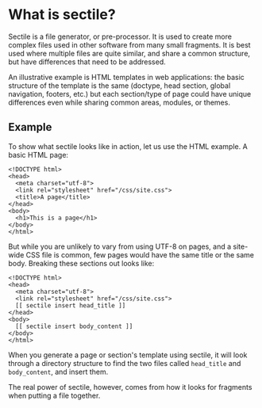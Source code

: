 What is sectile?
================

Sectile is a file generator, or pre-processor. It is used to create more
complex files used in other software from many small fragments. It is best
used where multiple files are quite similar, and share a common structure, but
have differences that need to be addressed.

An illustrative example is HTML templates in web applications: the basic
structure of the template is the same (doctype, head section, global
navigation, footers, etc.) but each section/type of page could have unique
differences even while sharing common areas, modules, or themes.


Example
-------

To show what sectile looks like in action, let us use the HTML example. A
basic HTML page:

    <!DOCTYPE html>
    <head>
      <meta charset="utf-8">
      <link rel="stylesheet" href="/css/site.css">
      <title>A page</title>
    </head>
    <body>
      <h1>This is a page</h1>
    </body>
    </html>

But while you are unlikely to vary from using UTF-8 on pages, and a site-wide
CSS file is common, few pages would have the same title or the same body.
Breaking these sections out looks like:

    <!DOCTYPE html>
    <head>
      <meta charset="utf-8">
      <link rel="stylesheet" href="/css/site.css">
      [[ sectile insert head_title ]]
    </head>
    <body>
      [[ sectile insert body_content ]]
    </body>
    </html>

When you generate a page or section's template using sectile, it will look
through a directory structure to find the two files called `head_title` and
`body_content`, and insert them.

The real power of sectile, however, comes from how it looks for fragments
when putting a file together.
